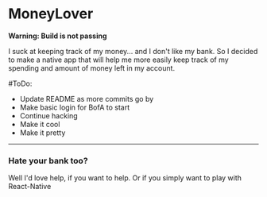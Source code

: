 # MoneyLover

**Warning: Build is not passing**

I suck at keeping track of my money... and I don't like my bank. So I decided to make a native app that will help me more easily keep track of my spending and amount of money left in my account. 

#ToDo:
* Update README as more commits go by
* Make basic login for BofA to start
* Continue hacking
* Make it cool
* Make it pretty

------------------------
### Hate your bank too?
Well I'd love help, if you want to help. Or if you simply want to play with React-Native
